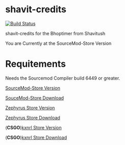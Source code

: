 # shavit-credits
[![Build Status](https://travis-ci.com/SaengerItsWar/shavit-credits.svg?branch=store)](https://travis-ci.com/SaengerItsWar/shavit-credits)

shavit-credits for the Bhoptimer from Shavitush

You are Currently at the SourceMod-Store Version

# **Requitements**
Needs the Sourcemod Compiler build 6449 or greater.


[SourceMod-Store Version](https://github.com/SaengerItsWar/shavit-credits/tree/store)

[SouceMod-Store Download](https://github.com/SourceMod-Store/Sourcemod-Store)

[Zephyrus Store Version](https://github.com/SaengerItsWar/shavit-credits/tree/master)

[Zephyrus Store Download](https://forums.alliedmods.net/showthread.php?t=276677)

(**CSGO**)[kxnrl Store Version](https://github.com/SaengerItsWar/shavit-credits/tree/kxnrl) 

(**CSGO**)[kxnrl Store Download](https://build.kxnrl.com/Store/)
